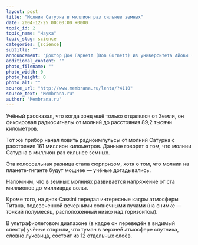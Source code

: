 ```yaml
---
layout: post
title: "Молнии Сатурна в миллион раз сильнее земных"
date: 2004-12-25 00:00:00 +0000
topic_id: 2
topic_name: "Наука"
topic_slug: science
categories: [science]
subtitle: ""
announcement: "Доктор Дон Гарнетт (Don Gurnett) из университета Айовы (University of Iowa) представил данные о сверхмощных молниях планеты-гиганта, собранные космическим аппаратом Cassini."
additional_content: ""
photo_filename: ""
photo_width: 0
photo_height: 0
photo_alt: ""
source_url: "http://www.membrana.ru/lenta/?4110"
source_text: "Membrana.ru"
author: "Membrana.ru"
---
```

Учёный рассказал, что когда зонд ещё только отдалялся от Земли, он фиксировал радиосигналы от молний до расстояния 89,2 тысячи километров.

Тот же прибор начал ловить радиоимпульсы от молний Сатурна с расстояния 161 миллион километров. Данные говорят о том, что молнии Сатурна в миллион раз сильнее земных.

Эта колоссальная разница стала сюрпризом, хотя о том, что молнии на планете-гиганте будут мощнее — учёные догадывались.

Напомним, что в земных молниях развивается напряжение от ста миллионов до миллиарда вольт.

Кроме того, на днях Cassini передал интересные кадры атмосферы Титана, подсвеченной вечерними солнечными лучами (на снимке — тонкий полумесяц, расположенный низко над горизонтом).

В ультрафиолетовом диапазоне (в кадре он переведён в видимый спектр) учёные открыли, что туман в верхней атмосфере спутника, словно луковица, состоит из 12 отдельных слоёв.
